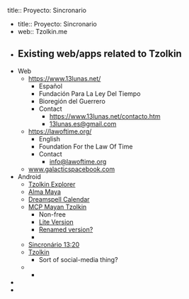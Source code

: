 title:: Proyecto: Sincronario

- title:: Proyecto: Sincronario
- web:: Tzolkin.me
- ## Existing web/apps related to Tzolkin
- Web
	- https://www.13lunas.net/
		- Español
		- Fundación Para La Ley Del Tiempo
		- Bioregión del Guerrero
		- Contact
			- https://www.13lunas.net/contacto.htm
			- 13lunas.es@gmail.com
	- https://lawoftime.org/
		- English
		- Foundation For the Law Of Time
		- Contact
			- info@lawoftime.org
	- www.galacticspacebook.com
- Android
	- [Tzolkin Explorer](https://play.google.com/store/apps/details?id=com.tlt.tzolkin)
	- [Alma Maya](https://play.google.com/store/apps/details?id=alma.maya)
	- [Dreamspell Calendar](https://play.google.com/store/apps/details?id=net.anotherworld.maya)
	- [MCP Mayan Tzolkin](https://play.google.com/store/apps/details?id=air.tzolkin)
		- Non-free
		- [Lite Version](https://play.google.com/store/apps/details?id=air.com.lucitainc.MCPTzolkinLite)
		- [Renamed version?](https://play.google.com/store/apps/details?id=air.com.lucitainc.TzolkinMaya)
		-
	- [Sincronário 13:20](https://play.google.com/store/apps/details?id=com.tzolkin.sincronario1320)
	- [Tzolkin](https://play.google.com/store/apps/details?id=social.plah.tzolkin)
		- Sort of social-media thing?
	-
		-
-
-